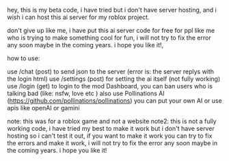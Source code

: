 hey, this is my beta code, i have tried but i don't have server hosting, and i wish i can host this ai server for my roblox project. 

don't give up like me, i have put this ai server code for free for ppl like me who is trying to make something cool for fun, i will not try to fix the error any soon maybe in the coming years. i hope you like it!,

how to use:

use /chat (post) to send json to the server (error is: the server replys with the login html)
use /settings (post) for setting the ai itself (not fully working)
use /login (get) to login to the mod Dashboard, you can ban users who is talking bad (like: nsfw, love etc )
also use Pollinations AI (https://github.com/pollinations/pollinations) you can put your own AI or use apis like openAI or gamini

note: this was for a roblox game and not a website
note2: this is not a fully working code, i have tried my best to make it work but i don't have server hosting so i can't test it out, if you want to make it work you can try to fix the errors and make it work, i will not try to fix the error any soon maybe in the coming years. i hope you like it!
